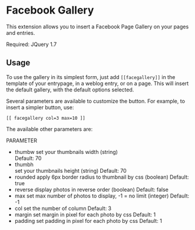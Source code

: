 Facebook Gallery
======================

This extension allows you to insert a Facebook Page Gallery on your pages and
entries. 

Required: JQuery 1.7

Usage
-----

To use the gallery in its simplest form, just add `[[facegallery]]` in the
template of your entrypage, in a weblog entry, or on a page. This will insert
the default gallery, with the default options selected.

Several parameters are available to customize the button. For example, to insert
a simpler button, use:

    [[ facegallery col=3 max=10 ]]

The available other parameters are:

PARAMETER
- thumbw
        set your thumbnails width (string)                      
        Default: 70
- thumbh  
        set your thumbnails height (string)
        Default: 70
- rounded
        apply 6px border radius to thumbnail by css (boolean)
        Default: true
- reverse
        display photos in reverse order (boolean)
        Default: false
- max
        set max number of photos to display, -1 = no limit (integer)
        Default: -1
- col
        set the number of column
        Default: 3
- margin
        set margin in pixel for each photo by css
        Default: 1
- padding
        set padding in pixel for each photo by css
        Default: 1


